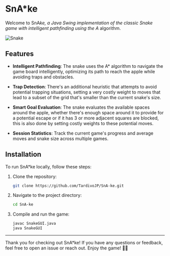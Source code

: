 # SnA*ke

Welcome to SnA*ke, a Java Swing implementation of the classic Snake game with intelligent pathfinding using the A* algorithm.

![Snake](https://i.imgur.com/TcbzVZL.png)

## Features

- **Intelligent Pathfinding**: The snake uses the A* algorithm to navigate the game board intelligently, optimizing its path to reach the apple while avoiding traps and obstacles.

- **Trap Detection**: There's an additional heuristic that attempts to avoid potential trapping situations, setting a very costly weight to moves that lead to a subset of the grid that's smaller than the current snake's size.

- **Smart Goal Evaluation**: The snake evaluates the available spaces around the apple, whether there's enough space around it to provide for a potential escape or if it has 3 or more adjacent squares are blocked, this is also done by setting costly weights to these potential moves.

- **Session Statistics**: Track the current game's progress and average moves and snake size across multiple games.


## Installation

To run SnA*ke locally, follow these steps:

1. Clone the repository:

   ```bash
   git clone https://github.com/TardivoJP/SnA-ke.git
   ```

2. Navigate to the project directory:

   ```bash
   cd SnA-ke
   ```

3. Compile and run the game:

   ```bash
   javac SnakeGUI.java
   java SnakeGUI
   ```


---

Thank you for checking out SnA*ke! If you have any questions or feedback, feel free to open an issue or reach out. Enjoy the game! 🐍✨